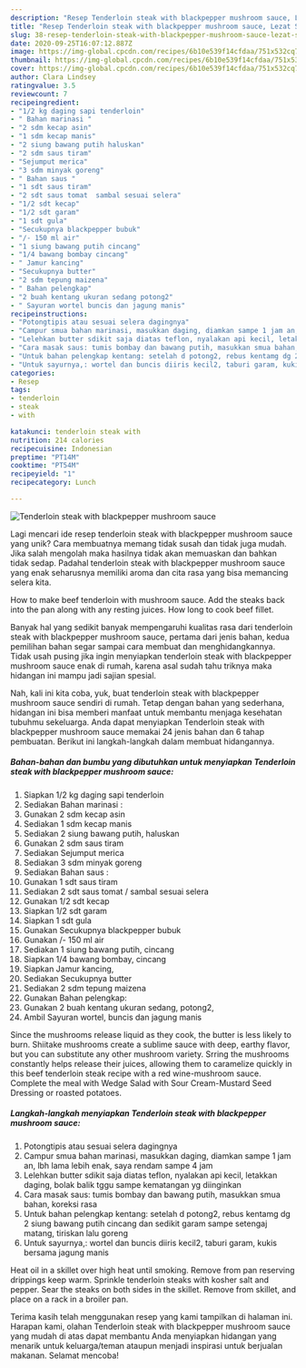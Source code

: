 ```yaml
---
description: "Resep Tenderloin steak with blackpepper mushroom sauce, Lezat Sekali"
title: "Resep Tenderloin steak with blackpepper mushroom sauce, Lezat Sekali"
slug: 38-resep-tenderloin-steak-with-blackpepper-mushroom-sauce-lezat-sekali
date: 2020-09-25T16:07:12.887Z
image: https://img-global.cpcdn.com/recipes/6b10e539f14cfdaa/751x532cq70/tenderloin-steak-with-blackpepper-mushroom-sauce-foto-resep-utama.jpg
thumbnail: https://img-global.cpcdn.com/recipes/6b10e539f14cfdaa/751x532cq70/tenderloin-steak-with-blackpepper-mushroom-sauce-foto-resep-utama.jpg
cover: https://img-global.cpcdn.com/recipes/6b10e539f14cfdaa/751x532cq70/tenderloin-steak-with-blackpepper-mushroom-sauce-foto-resep-utama.jpg
author: Clara Lindsey
ratingvalue: 3.5
reviewcount: 7
recipeingredient:
- "1/2 kg daging sapi tenderloin"
- " Bahan marinasi "
- "2 sdm kecap asin"
- "1 sdm kecap manis"
- "2 siung bawang putih haluskan"
- "2 sdm saus tiram"
- "Sejumput merica"
- "3 sdm minyak goreng"
- " Bahan saus "
- "1 sdt saus tiram"
- "2 sdt saus tomat  sambal sesuai selera"
- "1/2 sdt kecap"
- "1/2 sdt garam"
- "1 sdt gula"
- "Secukupnya blackpepper bubuk"
- "/- 150 ml air"
- "1 siung bawang putih cincang"
- "1/4 bawang bombay cincang"
- " Jamur kancing"
- "Secukupnya butter"
- "2 sdm tepung maizena"
- " Bahan pelengkap"
- "2 buah kentang ukuran sedang potong2"
- " Sayuran wortel buncis dan jagung manis"
recipeinstructions:
- "Potongtipis atau sesuai selera dagingnya"
- "Campur smua bahan marinasi, masukkan daging, diamkan sampe 1 jam an, lbh lama lebih enak, saya rendam sampe 4 jam"
- "Lelehkan butter sdikit saja diatas teflon, nyalakan api kecil, letakkan daging, bolak balik tggu sampe kematangan yg diinginkan"
- "Cara masak saus: tumis bombay dan bawang putih, masukkan smua bahan, koreksi rasa"
- "Untuk bahan pelengkap kentang: setelah d potong2, rebus kentamg dg 2 siung bawang putih cincang dan sedikit garam sampe setengaj matang, tiriskan lalu goreng"
- "Untuk sayurnya,: wortel dan buncis diiris kecil2, taburi garam, kukis bersama jagung manis"
categories:
- Resep
tags:
- tenderloin
- steak
- with

katakunci: tenderloin steak with 
nutrition: 214 calories
recipecuisine: Indonesian
preptime: "PT14M"
cooktime: "PT54M"
recipeyield: "1"
recipecategory: Lunch

---
```



![Tenderloin steak with blackpepper mushroom sauce](https://img-global.cpcdn.com/recipes/6b10e539f14cfdaa/751x532cq70/tenderloin-steak-with-blackpepper-mushroom-sauce-foto-resep-utama.jpg)

Lagi mencari ide resep tenderloin steak with blackpepper mushroom sauce yang unik? Cara membuatnya memang tidak susah dan tidak juga mudah. Jika salah mengolah maka hasilnya tidak akan memuaskan dan bahkan tidak sedap. Padahal tenderloin steak with blackpepper mushroom sauce yang enak seharusnya memiliki aroma dan cita rasa yang bisa memancing selera kita.

How to make beef tenderloin with mushroom sauce. Add the steaks back into the pan along with any resting juices. How long to cook beef fillet.

Banyak hal yang sedikit banyak mempengaruhi kualitas rasa dari tenderloin steak with blackpepper mushroom sauce, pertama dari jenis bahan, kedua pemilihan bahan segar sampai cara membuat dan menghidangkannya. Tidak usah pusing jika ingin menyiapkan tenderloin steak with blackpepper mushroom sauce enak di rumah, karena asal sudah tahu triknya maka hidangan ini mampu jadi sajian spesial.


Nah, kali ini kita coba, yuk, buat tenderloin steak with blackpepper mushroom sauce sendiri di rumah. Tetap dengan bahan yang sederhana, hidangan ini bisa memberi manfaat untuk membantu menjaga kesehatan tubuhmu sekeluarga. Anda dapat menyiapkan Tenderloin steak with blackpepper mushroom sauce memakai 24 jenis bahan dan 6 tahap pembuatan. Berikut ini langkah-langkah dalam membuat hidangannya.

<!--inarticleads1-->

##### Bahan-bahan dan bumbu yang dibutuhkan untuk menyiapkan Tenderloin steak with blackpepper mushroom sauce:

1. Siapkan 1/2 kg daging sapi tenderloin
1. Sediakan  Bahan marinasi :
1. Gunakan 2 sdm kecap asin
1. Sediakan 1 sdm kecap manis
1. Sediakan 2 siung bawang putih, haluskan
1. Gunakan 2 sdm saus tiram
1. Sediakan Sejumput merica
1. Sediakan 3 sdm minyak goreng
1. Sediakan  Bahan saus :
1. Gunakan 1 sdt saus tiram
1. Sediakan 2 sdt saus tomat / sambal sesuai selera
1. Gunakan 1/2 sdt kecap
1. Siapkan 1/2 sdt garam
1. Siapkan 1 sdt gula
1. Gunakan Secukupnya blackpepper bubuk
1. Gunakan /- 150 ml air
1. Sediakan 1 siung bawang putih, cincang
1. Siapkan 1/4 bawang bombay, cincang
1. Siapkan  Jamur kancing,
1. Sediakan Secukupnya butter
1. Sediakan 2 sdm tepung maizena
1. Gunakan  Bahan pelengkap:
1. Gunakan 2 buah kentang ukuran sedang, potong2,
1. Ambil  Sayuran wortel, buncis dan jagung manis


Since the mushrooms release liquid as they cook, the butter is less likely to burn. Shiitake mushrooms create a sublime sauce with deep, earthy flavor, but you can substitute any other mushroom variety. Srring the mushrooms constantly helps release their juices, allowing them to caramelize quickly in this beef tenderloin steak recipe with a red wine-mushroom sauce. Complete the meal with Wedge Salad with Sour Cream-Mustard Seed Dressing or roasted potatoes. 

<!--inarticleads2-->

##### Langkah-langkah menyiapkan Tenderloin steak with blackpepper mushroom sauce:

1. Potongtipis atau sesuai selera dagingnya
1. Campur smua bahan marinasi, masukkan daging, diamkan sampe 1 jam an, lbh lama lebih enak, saya rendam sampe 4 jam
1. Lelehkan butter sdikit saja diatas teflon, nyalakan api kecil, letakkan daging, bolak balik tggu sampe kematangan yg diinginkan
1. Cara masak saus: tumis bombay dan bawang putih, masukkan smua bahan, koreksi rasa
1. Untuk bahan pelengkap kentang: setelah d potong2, rebus kentamg dg 2 siung bawang putih cincang dan sedikit garam sampe setengaj matang, tiriskan lalu goreng
1. Untuk sayurnya,: wortel dan buncis diiris kecil2, taburi garam, kukis bersama jagung manis


Heat oil in a skillet over high heat until smoking. Remove from pan reserving drippings keep warm. Sprinkle tenderloin steaks with kosher salt and pepper. Sear the steaks on both sides in the skillet. Remove from skillet, and place on a rack in a broiler pan. 

Terima kasih telah menggunakan resep yang kami tampilkan di halaman ini. Harapan kami, olahan Tenderloin steak with blackpepper mushroom sauce yang mudah di atas dapat membantu Anda menyiapkan hidangan yang menarik untuk keluarga/teman ataupun menjadi inspirasi untuk berjualan makanan. Selamat mencoba!
